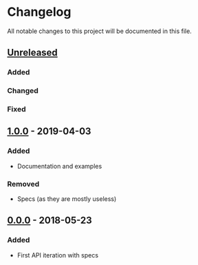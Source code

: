 # Changelog

All notable changes to this project will be documented in this file.



## [Unreleased]

### Added

### Changed

### Fixed



## [1.0.0] - 2019-04-03

### Added

- Documentation and examples

### Removed

- Specs (as they are mostly useless)



## [0.0.0] - 2018-05-23

### Added

- First API iteration with specs


[Unreleased]: https://github.com/helins/linux.gpio.clj/compare/1.0.0...HEAD
[1.0.0]: https://github.com/helins/linux.gpio.clj/compare/0.0.0...1.0.0
[0.0.0]: https://github.com/helins/linux.gpio.clj/tree/0.0.0
